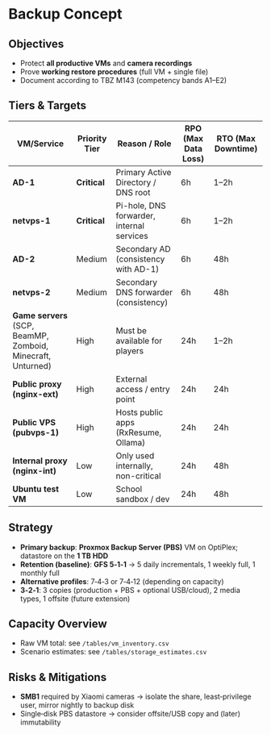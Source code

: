 # Backup Concept

## Objectives
- Protect **all productive VMs** and **camera recordings**
- Prove **working restore procedures** (full VM + single file)
- Document according to TBZ M143 (competency bands A1–E2)

## Tiers & Targets

| VM/Service                                                   | Priority Tier | Reason / Role                             | RPO (Max Data Loss) | RTO (Max Downtime) |
| ------------------------------------------------------------ | ------------- | ----------------------------------------- | ------------------- | ------------------ |
| **AD-1**                                                     | **Critical**  | Primary Active Directory / DNS root       | 6h                  | 1–2h               |
| **netvps-1**                                                 | **Critical**  | Pi-hole, DNS forwarder, internal services | 6h                  | 1–2h               |
| **AD-2**                                                     | Medium        | Secondary AD (consistency with AD-1)      | 6h                  | 48h                |
| **netvps-2**                                                 | Medium        | Secondary DNS forwarder (consistency)     | 6h                  | 48h                |
| **Game servers** (SCP, BeamMP, Zomboid, Minecraft, Unturned) | High          | Must be available for players             | 24h                 | 1–2h               |
| **Public proxy (nginx-ext)**                                 | High          | External access / entry point             | 24h                 | 24h                |
| **Public VPS (pubvps-1)**                                    | High          | Hosts public apps (RxResume, Ollama)      | 24h                 | 24h                |
| **Internal proxy (nginx-int)**                               | Low           | Only used internally, non-critical        | 24h                 | 48h                |
| **Ubuntu test VM**                                           | Low           | School sandbox / dev                      | 24h                 | 48h                |


## Strategy
- **Primary backup**: **Proxmox Backup Server (PBS)** VM on OptiPlex; datastore on the **1 TB HDD**
- **Retention (baseline)**: **GFS 5‑1‑1** → 5 daily incrementals, 1 weekly full, 1 monthly full
- **Alternative profiles**: 7‑4‑3 or 7‑4‑12 (depending on capacity)
- **3‑2‑1**: 3 copies (production + PBS + optional USB/cloud), 2 media types, 1 offsite (future extension)

## Capacity Overview
- Raw VM total: see `/tables/vm_inventory.csv`
- Scenario estimates: see `/tables/storage_estimates.csv`

## Risks & Mitigations
- **SMB1** required by Xiaomi cameras → isolate the share, least‑privilege user, mirror nightly to backup disk
- Single‑disk PBS datastore → consider offsite/USB copy and (later) immutability
